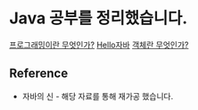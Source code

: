 # Java 공부를 정리했습니다.
[프로그래밍이란 무엇인가?](https://github.com/RyuJungSik/Study/blob/main/Java/(01)%ED%94%84%EB%A1%9C%EA%B7%B8%EB%9E%98%EB%B0%8D%EC%9D%B4%EB%9E%80%EB%AC%B4%EC%97%87%EC%9D%B8%EA%B0%80.md)
[Hello자바](https://github.com/RyuJungSik/Study/blob/main/Java/(02)Hello%EC%9E%90%EB%B0%94.md)
[객체란 무엇인가?](https://github.com/RyuJungSik/Study/blob/main/Java/(03)%EA%B0%9D%EC%B2%B4%EB%9E%80%EB%AC%B4%EC%97%87%EC%9D%B8%EA%B0%80.md)

## Reference
- 자바의 신 - 해당 자료를 통해 재가공 했습니다.
